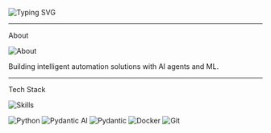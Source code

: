 ![Typing SVG](https://readme-typing-svg.demolab.com?font=JetBrains+Mono&weight=600&size=22&pause=1000&color=000000&vCenter=true&width=500&lines=Hi%2C+I'm+`dmitryglhf`;Welcome+to+my+GitHub)

---

About

![About](https://readme-typing-svg.demolab.com?font=JetBrains+Mono&size=16&pause=1000&color=000000&lines=AutoML+%7C+AI+Agents+%7C+ML)

Building intelligent automation solutions with AI agents and ML.

---

Tech Stack

![Skills](https://readme-typing-svg.demolab.com?font=JetBrains+Mono&size=16&pause=1000&color=000000&lines=Languages+%7C+Frameworks+%7C+Tools)

![Python](https://img.shields.io/badge/Python-1C1C1C?style=flat-square&logo=python&logoColor=white)
![Pydantic AI](https://img.shields.io/badge/Pydantic_AI-2B2B2B?style=flat-square&logo=pydantic&logoColor=white)
![Pydantic](https://img.shields.io/badge/Pydantic-3A3A3A?style=flat-square&logo=pydantic&logoColor=white)
![Docker](https://img.shields.io/badge/Docker-2B2B2B?style=flat-square&logo=docker&logoColor=white)
![Git](https://img.shields.io/badge/Git-3A3A3A?style=flat-square&logo=git&logoColor=white)
